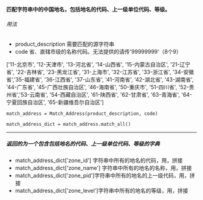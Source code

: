 #### 匹配字符串中的中国地名，包括地名的代码、上一级单位代码、等级。
###### 用法
- product_description  需要匹配的源字符串
- code 省、直辖市级的名称代码。无法提供的请传'99999999'（8个9）

['11-北京市', '12-天津市', '13-河北省', '14-山西省', '15-内蒙古自治区', '21-辽宁省', '22-吉林省', '23-黑龙江省', '31-上海市', '32-江苏省', '33-浙江省', '34-安徽省','35-福建省', '36-江西省', '37-山东省', '41-河南省', '42-湖北省', '43-湖南省', '44-广东省', '45-广西壮族自治区', '46-海南省', '50-重庆市', '51-四川省', '52-贵州省','53-云南省', '54-西藏自治区', '61-陕西省', '62-甘肃省', '63-青海省', '64-宁夏回族自治区', '65-新疆维吾尔自治区']

`match_address = Match_Address(product_description, code)`

`match_address_dict = match_address.match_all()`

------------


##### 返回的为一个包含包括地名的代码、上一级单位代码、等级的字典
- match_address_dict['zone_id']     字符串中所有的地名的代码，用，拼接
- match_address_dict['zone_name']   字符串中所有的地名的名称，用，拼接
- match_address_dict['zone_pid']字符串中所有的地名的上一级代码，用，拼接
- match_address_dict['zone_level']字符串中所有的地名的等级，用，拼接
